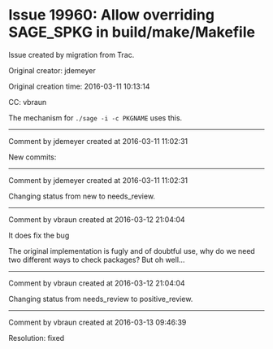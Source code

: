 # Issue 19960: Allow overriding SAGE_SPKG in build/make/Makefile

Issue created by migration from Trac.

Original creator: jdemeyer

Original creation time: 2016-03-11 10:13:14

CC:  vbraun

The mechanism for `./sage -i -c PKGNAME` uses this.


---

Comment by jdemeyer created at 2016-03-11 11:02:31

New commits:


---

Comment by jdemeyer created at 2016-03-11 11:02:31

Changing status from new to needs_review.


---

Comment by vbraun created at 2016-03-12 21:04:04

It does fix the bug

The original implementation is fugly and of doubtful use, why do we need two different ways to check packages? But oh well...


---

Comment by vbraun created at 2016-03-12 21:04:04

Changing status from needs_review to positive_review.


---

Comment by vbraun created at 2016-03-13 09:46:39

Resolution: fixed
